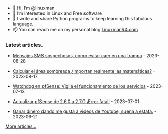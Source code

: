 - 👋 Hi, I’m @linuxman
- 👀 I’m interested in Linux and Free software
- 🌱 I write and share Python programs to keep learning this fabulous language.
- 📫 You can reach me on my personal blog [LinuxmanR4.com](https://linuxmanr4.com)

### Latest articles.


  * <a href="https://linuxmanr4.com/2023/08/28/mensajes-sms-sospechosos-como-evitar-caer-en-una-trampa/" target="_blank">Mensajes SMS sospechosos, como evitar caer en una trampa</a> - 2023-08-28

  * <a href="https://linuxmanr4.com/2023/08/17/calcular-el-area-sombreada-importan-realmente-las-matematicas/" target="_blank">Calcular el área sombreada ¿Importan realmente las matemáticas?</a> - 2023-08-17

  * <a href="https://linuxmanr4.com/2023/07/13/watchdog-en-pfsense-vigila-el-funcionamiento-de-los-servicios/" target="_blank">Watchdog en pfSense: Vigila el funcionamiento de los servicios</a> - 2023-07-13

  * <a href="https://linuxmanr4.com/2023/07/01/actualizar-pfsense-de-2-6-0-a-2-7-0-error-fatal/" target="_blank">Actualizar pfSense de 2.6.0 a 2.7.0 ¡Error fatal!</a> - 2023-07-01

  * <a href="https://linuxmanr4.com/2023/06/21/ganar-dinero-dando-me-gusta-a-videos-de-youtube-estafa/" target="_blank">Ganar dinero dando me gusta a videos de Youtube, suena a estafa.</a> - 2023-06-21


[More articles...](https://linuxmanr4.com/archivo-general/)
